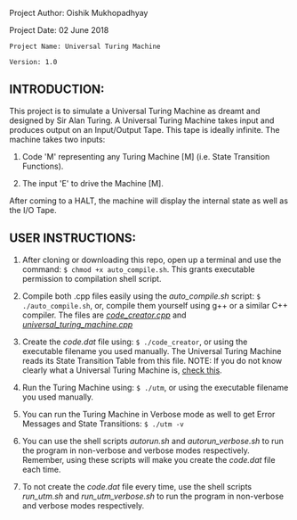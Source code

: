 Project Author:		Oishik Mukhopadhyay

Project Date:		02 June 2018

	Project Name: Universal Turing Machine
			          
	Version: 1.0
					
INTRODUCTION:
------------

This project is to simulate a Universal Turing Machine as dreamt and designed by Sir Alan Turing.
A Universal Turing Machine takes input and produces output on an Input/Output Tape. This tape is ideally infinite.
The machine takes two inputs:

1. Code 'M' representing any Turing Machine [M] (i.e. State Transition Functions).

2. The input 'E' to drive the Machine [M].

After coming to a HALT, the machine will display the internal state as well as the I/O Tape.

USER INSTRUCTIONS:
-----------------

1. 	After cloning or downloading this repo, open up a terminal and use the command:
		`$ chmod +x auto_compile.sh`.
	This grants executable permission to compilation shell script.

2.	Compile both .cpp files easily using the *auto_compile.sh* script:
		`$ ./auto_compile.sh`,
	or, compile them yourself using g++ or a similar C++ compiler. The files are [*code_creator.cpp*](code_creator.cpp) and [*universal_turing_machine.cpp*](universal_turing_machine.cpp)

3.	Create the *code.dat* file using:
		`$ ./code_creator`,
	or using the executable filename you used manually. The Universal Turing Machine reads its State Transition Table from this file. NOTE: If you do not know clearly what a Universal Turing Machine is, [check this](https://en.wikipedia.org/wiki/Universal_Turing_machine).

4.	Run the Turing Machine using:
		`$ ./utm`,
	or using the executable filename you used manually.

5.	You can run the Turing Machine in Verbose mode as well to get Error Messages and State Transitions:
		`$ ./utm -v`

6.	You can use the shell scripts *autorun.sh* and *autorun_verbose.sh* to run the program in non-verbose and verbose modes respectively. Remember, using these scripts will make you create the *code.dat* file each time.
	
7.	To not create the *code.dat* file every time, use the shell scripts *run_utm.sh* and *run_utm_verbose.sh* to run the program in non-verbose and verbose modes respectively. 
